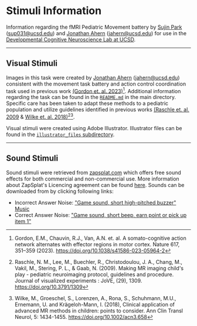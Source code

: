 # Stimuli Information 
Information regarding the fMRI Pediatric Movement battery by [Sujin Park](https://scholar.google.com/citations?hl=en&user=qS3zgSgAAAAJ) (sup031@ucsd.edu) and [Jonathan Ahern](https://scholar.google.com/citations?user=6pU5U5gAAAAJ&hl=en) (jahern@ucsd.edu) for use in the [Developmental Cognitive Neuroscience Lab at UCSD](https://greenelab.ucsd.edu/).
____________________________________________________________________________________________________________________
## Visual Stimuli
Images in this task were created by [Jonathan Ahern](https://scholar.google.com/citations?user=6pU5U5gAAAAJ&hl=en) (jahern@ucsd.edu) consistent with the movement task battery and action control coordination task used in previous work [(Gordon et. al. 2023)](https://doi.org/10.1038/s41586-023-05964-2)[^1]. Additional information regarding the task can be found in the [`README.md`](https://github.com/j0n-a/fMRI_Pediatric_Movement_Battery/blob/main/README.md) in the main directory. Specific care has been taken to adapt these methods to a pediatric population and utilize guidelines identified in previous works [(Raschle et. al. 2009](https://doi.org/10.3791/1309) & [Wilke et. al. 2018)](https://doi.org/10.1002/acn3.658)[^2][^3]. 

Visual stimuli were created using Adobe Illustrator. Illustrator files can be found in the [`illustrator_files` subdirectory](https://github.com/j0n-a/fMRI_Pediatric_Movement_Battery/tree/main/stimuli/illustrator_files).

------------------------------------------------------------------------------------------------------------------
## Sound Stimuli 
Sound stimuli were retrieved from [zapsplat.com](zapsplat.com) which offers free sound effects for both commercial and non-commercial use. More information about ZapSplat's Licencing agreement can be found [here](https://github.com/j0n-a/fMRI_Pediatric_Movement_Battery/blob/main/stimuli/ZapSplat-EULA-Standard-License.pdf). Sounds can be downloaded from by clicking following links:
- Incorrect Answer Noise: ["Game sound, short high-pitched buzzer"](https://www.zapsplat.com/music/game-sound-short-high-pitched-buzzer/) [Music](zapsplat_multimedia_game_sound_short_beep_earn_point_pick_up_item_001_78373.mp3)
- Correct Answer Noise: ["Game sound, short beep, earn point or pick up item 1"](https://www.zapsplat.com/music/game-sound-short-beep-earn-point-or-pick-up-item-1/)

[^1]: Gordon, E.M., Chauvin, R.J., Van, A.N. et. al. A somato-cognitive action network alternates with effector regions in motor cortex. Nature 617, 351–359 (2023). https://doi.org/10.1038/s41586-023-05964-2
[^2]: Raschle, N. M., Lee, M., Buechler, R., Christodoulou, J. A., Chang, M., Vakil, M., Stering, P. L., & Gaab, N. (2009). Making MR imaging child's play - pediatric neuroimaging protocol, guidelines and procedure. Journal of visualized experiments : JoVE, (29), 1309. https://doi.org/10.3791/1309
[^3]: Wilke, M., Groeschel, S., Lorenzen, A., Rona, S., Schuhmann, M.U., Ernemann, U. and Krägeloh-Mann, I. (2018), Clinical application of advanced MR methods in children: points to consider. Ann Clin Transl Neurol, 5: 1434-1455. https://doi.org/10.1002/acn3.658
